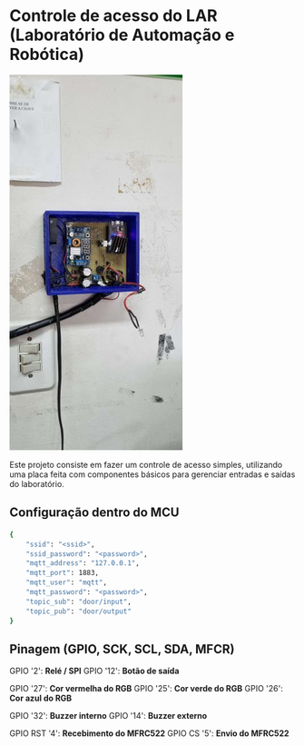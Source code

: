 # Controle de acesso do LAR (Laboratório de Automação e Robótica)

![1](https://github.com/Natalnet/lar-door/blob/master/images/door-circuit.jpg)

Este projeto consiste em fazer um controle de acesso simples, utilizando uma placa feita com componentes básicos para gerenciar entradas e saídas do laboratório.

## Configuração dentro do MCU

```bash
{
    "ssid": "<ssid>",
    "ssid_password": "<password>",
    "mqtt_address": "127.0.0.1",
    "mqtt_port": 1883,
    "mqtt_user": "mqtt",
    "mqtt_password": "<password>",
    "topic_sub": "door/input",
    "topic_pub": "door/output"
}
```

## Pinagem (GPIO, SCK, SCL, SDA, MFCR)

GPIO '2': **Relé / SPI**
GPIO '12': **Botão de saída**

GPIO '27': **Cor vermelha do RGB**
GPIO '25': **Cor verde do RGB**
GPIO '26': **Cor azul do RGB**

GPIO '32': **Buzzer interno**
GPIO '14': **Buzzer externo**

GPIO RST '4': **Recebimento do MFRC522**
GPIO CS '5': **Envio do MFRC522**
